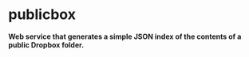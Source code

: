 # publicbox

**Web service that generates a simple JSON index of the contents of a public Dropbox folder.**

